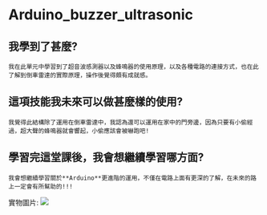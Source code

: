 # Arduino_buzzer_ultrasonic
## 我學到了甚麼?
```
我在此單元中學習到了超音波感測器以及蜂鳴器的使用原理，以及各種電路的連接方式，也在此了解到倒車雷達的實際原理，操作後覺得頗有成就感。
```
## 這項技能我未來可以做甚麼樣的使用?
```
我覺得此結構除了運用在倒車雷達中，我認為還可以運用在家中的門旁邊，因為只要有小偷經過，超大聲的蜂鳴器就會響起，小偷應該會被嚇跑吧!
```
## 學習完這堂課後，我會想繼續學習哪方面?
```
我會想繼續學習關於**Arduino**更進階的運用，不僅在電路上面有更深的了解，在未來的路上一定會有所幫助的!!!
```
實物圖片:
![](https://scontent.ftpe7-4.fna.fbcdn.net/v/t1.15752-9/270105125_355405923251919_9107352507599847107_n.jpg?_nc_cat=105&ccb=1-5&_nc_sid=ae9488&_nc_ohc=kw1CZAhJ3NEAX895BSI&_nc_ht=scontent.ftpe7-4.fna&oh=03_AVI7OhG3rnC2gYlysYYupA7TTL4_6nNjILNmDFo_UURNcg&oe=621894FD)
